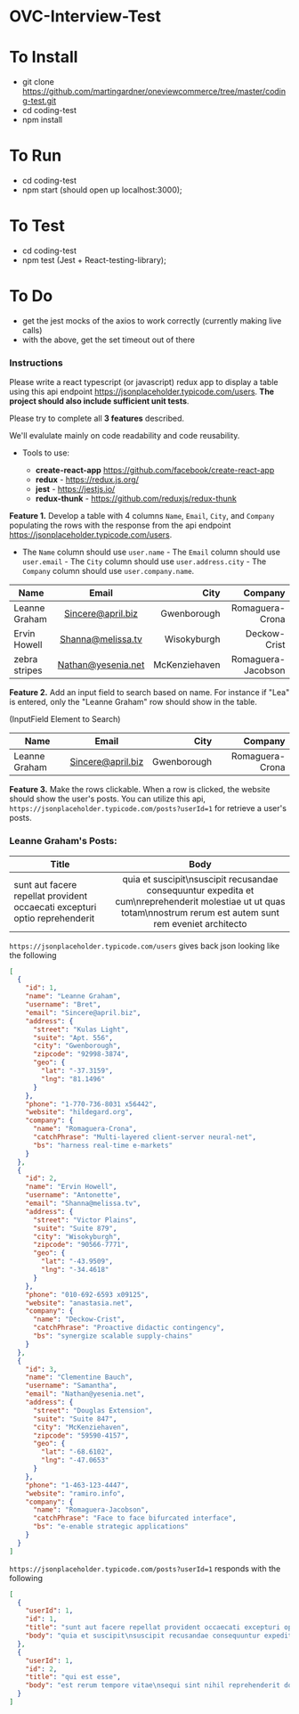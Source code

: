 # OVC-Interview-Test

# To Install

- git clone https://github.com/martingardner/oneviewcommerce/tree/master/coding-test.git
- cd coding-test
- npm install

# To Run

- cd coding-test
- npm start (should open up localhost:3000);

# To Test

- cd coding-test
- npm test (Jest + React-testing-library);

# To Do

- get the jest mocks of the axios to work correctly (currently making live calls)
- with the above, get the set timeout out of there

### Instructions

Please write a react typescript (or javascript) redux app to display a table using this api endpoint https://jsonplaceholder.typicode.com/users. **The project should also include sufficient unit tests**.

Please try to complete all **3 features** described.

We'll evalulate mainly on code readability and code reusability.

- Tools to use:

  - **create-react-app** https://github.com/facebook/create-react-app
  - **redux** - https://redux.js.org/
  - **jest** - https://jestjs.io/
  - **redux-thunk** - https://github.com/reduxjs/redux-thunk

**Feature 1.** Develop a table with 4 columns `Name`, `Email`, `City`, and `Company` populating the rows with the response from the api endpoint https://jsonplaceholder.typicode.com/users.

- The `Name` column should use `user.name` - The `Email` column should use `user.email` - The `City` column should use `user.address.city` - The `Company` column should use `user.company.name`.

| Name          |       Email        |          City |            Company |
| ------------- | :----------------: | ------------: | -----------------: |
| Leanne Graham | Sincere@april.biz  |   Gwenborough |    Romaguera-Crona |
| Ervin Howell  | Shanna@melissa.tv  |   Wisokyburgh |       Deckow-Crist |
| zebra stripes | Nathan@yesenia.net | McKenziehaven | Romaguera-Jacobson |

**Feature 2.** Add an input field to search based on name. For instance if "Lea" is entered, only the "Leanne Graham" row should show in the table.

(InputField Element to Search)

| Name          |       Email       |        City |         Company |
| ------------- | :---------------: | ----------: | --------------: |
| Leanne Graham | Sincere@april.biz | Gwenborough | Romaguera-Crona |

**Feature 3.** Make the rows clickable. When a row is clicked, the website should show the user's posts. You can utilize this api, `https://jsonplaceholder.typicode.com/posts?userId=1` for retrieve a user's posts.

<h3>Leanne Graham's Posts:</h3>

| Title                                                                      |                                                                               Body                                                                                |
| -------------------------------------------------------------------------- | :---------------------------------------------------------------------------------------------------------------------------------------------------------------: |
| sunt aut facere repellat provident occaecati excepturi optio reprehenderit | quia et suscipit\nsuscipit recusandae consequuntur expedita et cum\nreprehenderit molestiae ut ut quas totam\nnostrum rerum est autem sunt rem eveniet architecto |

`https://jsonplaceholder.typicode.com/users` gives back json looking like the following

```json
[
  {
    "id": 1,
    "name": "Leanne Graham",
    "username": "Bret",
    "email": "Sincere@april.biz",
    "address": {
      "street": "Kulas Light",
      "suite": "Apt. 556",
      "city": "Gwenborough",
      "zipcode": "92998-3874",
      "geo": {
        "lat": "-37.3159",
        "lng": "81.1496"
      }
    },
    "phone": "1-770-736-8031 x56442",
    "website": "hildegard.org",
    "company": {
      "name": "Romaguera-Crona",
      "catchPhrase": "Multi-layered client-server neural-net",
      "bs": "harness real-time e-markets"
    }
  },
  {
    "id": 2,
    "name": "Ervin Howell",
    "username": "Antonette",
    "email": "Shanna@melissa.tv",
    "address": {
      "street": "Victor Plains",
      "suite": "Suite 879",
      "city": "Wisokyburgh",
      "zipcode": "90566-7771",
      "geo": {
        "lat": "-43.9509",
        "lng": "-34.4618"
      }
    },
    "phone": "010-692-6593 x09125",
    "website": "anastasia.net",
    "company": {
      "name": "Deckow-Crist",
      "catchPhrase": "Proactive didactic contingency",
      "bs": "synergize scalable supply-chains"
    }
  },
  {
    "id": 3,
    "name": "Clementine Bauch",
    "username": "Samantha",
    "email": "Nathan@yesenia.net",
    "address": {
      "street": "Douglas Extension",
      "suite": "Suite 847",
      "city": "McKenziehaven",
      "zipcode": "59590-4157",
      "geo": {
        "lat": "-68.6102",
        "lng": "-47.0653"
      }
    },
    "phone": "1-463-123-4447",
    "website": "ramiro.info",
    "company": {
      "name": "Romaguera-Jacobson",
      "catchPhrase": "Face to face bifurcated interface",
      "bs": "e-enable strategic applications"
    }
  }
]
```

`https://jsonplaceholder.typicode.com/posts?userId=1` responds with the following

```json
[
  {
    "userId": 1,
    "id": 1,
    "title": "sunt aut facere repellat provident occaecati excepturi optio reprehenderit",
    "body": "quia et suscipit\nsuscipit recusandae consequuntur expedita et cum\nreprehenderit molestiae ut ut quas totam\nnostrum rerum est autem sunt rem eveniet architecto"
  },
  {
    "userId": 1,
    "id": 2,
    "title": "qui est esse",
    "body": "est rerum tempore vitae\nsequi sint nihil reprehenderit dolor beatae ea dolores neque\nfugiat blanditiis voluptate porro vel nihil molestiae ut reiciendis\nqui aperiam non debitis possimus qui neque nisi nulla"
  }
]
```
